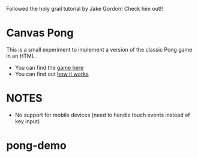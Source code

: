 Followed the holy grail tutorial by Jake Gordon! Check him out!!

Canvas Pong
===========

This is a small experiment to implement a version of the classic Pong game in an HTML <canvas>.

 * You can find the [game here](http://codeincomplete.com/posts/2011/5/14/javascript_pong/demo.html)
 * You can find out [how it works](http://codeincomplete.com/posts/2011/5/14/javascript_pong/index.html)

NOTES
=====

 * No support for mobile devices (need to handle touch events instead of key input)
# pong-demo
